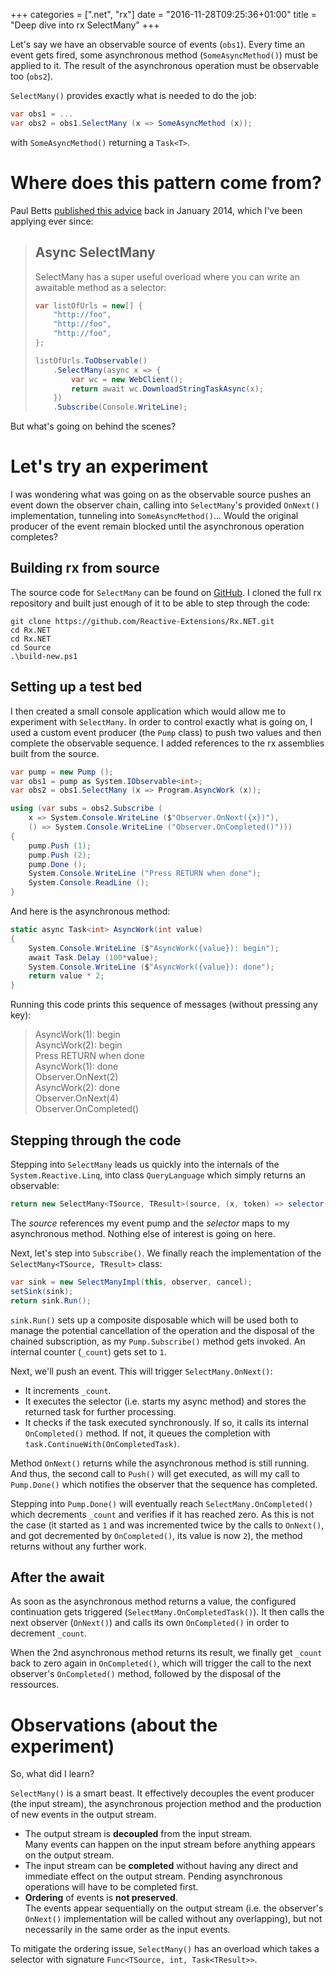 +++
categories = [".net", "rx"]
date = "2016-11-28T09:25:36+01:00"
title = "Deep dive into rx SelectMany"
+++

Let's say we have an observable source of events (`obs1`). Every time an event
gets fired, some asynchronous method (`SomeAsyncMethod()`) must be applied to it.
The result of the asynchronous operation must be observable too (`obs2`).

`SelectMany()` provides exactly what is needed to do the job:

```c#
var obs1 = ...
var obs2 = obs1.SelectMany (x => SomeAsyncMethod (x));
```

with `SomeAsyncMethod()` returning a `Task<T>`.

# Where does this pattern come from?

Paul Betts [published this advice](http://log.paulbetts.org/rx-and-await-some-notes/)
back in January 2014, which I've been applying ever since:

> ## Async SelectMany
> 
> SelectMany has a super useful overload where you can write an awaitable method as a selector:
> ```c#
> var listOfUrls = new[] {  
>     "http://foo",
>     "http://foo",
>     "http://foo",
> };
> 
> listOfUrls.ToObservable()  
>     .SelectMany(async x => {
>         var wc = new WebClient();
>         return await wc.DownloadStringTaskAsync(x);
>     })
>     .Subscribe(Console.WriteLine);
> ```

But what's going on behind the scenes?

# Let's try an experiment

I was wondering what was going on as the observable source pushes an event
down the observer chain, calling into `SelectMany`'s provided `OnNext()`
implementation, tunneling into `SomeAsyncMethod()`... Would the original
producer of the event remain blocked until the asynchronous operation
completes?

## Building rx from source

The source code for `SelectMany` can be found on [GitHub](https://github.com/Reactive-Extensions/Rx.NET/tree/master/Rx.NET/Source).
I cloned the full rx repository and built just enough of it to be able
to step through the code:

```
git clone https://github.com/Reactive-Extensions/Rx.NET.git
cd Rx.NET
cd Rx.NET
cd Source
.\build-new.ps1
```

## Setting up a test bed

I then created a small console application which would allow me to
experiment with `SelectMany`. In order to control exactly what is going
on, I used a custom event producer (the `Pump` class) to push two values
and then complete the observable sequence. I added references to the rx
assemblies built from the source.

```c#
var pump = new Pump ();
var obs1 = pump as System.IObservable<int>;
var obs2 = obs1.SelectMany (x => Program.AsyncWork (x));

using (var subs = obs2.Subscribe (
    x => System.Console.WriteLine ($"Observer.OnNext({x})"),
    () => System.Console.WriteLine ("Observer.OnCompleted()")))
{
    pump.Push (1);
    pump.Push (2);
    pump.Done ();
    System.Console.WriteLine ("Press RETURN when done");
    System.Console.ReadLine ();
}
```

And here is the asynchronous method:

```c#
static async Task<int> AsyncWork(int value)
{
    System.Console.WriteLine ($"AsyncWork({value}): begin");
    await Task.Delay (100*value);
    System.Console.WriteLine ($"AsyncWork({value}): done");
    return value * 2;
}
```

Running this code prints this sequence of messages (without pressing
any key):

> AsyncWork(1): begin  
> AsyncWork(2): begin  
> Press RETURN when done  
> AsyncWork(1): done  
> Observer.OnNext(2)  
> AsyncWork(2): done  
> Observer.OnNext(4)  
> Observer.OnCompleted()  

## Stepping through the code

Stepping into `SelectMany` leads us quickly into the internals of the
`System.Reactive.Linq`, into class `QueryLanguage` which simply returns
an observable:

```c#
return new SelectMany<TSource, TResult>(source, (x, token) => selector(x));
```

The _source_ references my event pump and the _selector_ maps to my
asynchronous method. Nothing else of interest is going on here.

Next, let's step into `Subscribe()`. We finally reach the implementation
of the `SelectMany<TSource, TResult>` class:

```c#
var sink = new SelectManyImpl(this, observer, cancel);
setSink(sink);
return sink.Run();
```

`sink.Run()` sets up a composite disposable which will be used both
to manage the potential cancellation of the operation and the disposal
of the chained subscription, as my `Pump.Subscribe()` method gets invoked.
An internal counter (`_count`) gets set to `1`.

Next, we'll push an event. This will trigger `SelectMany.OnNext()`:

* It increments `_count`.
* It executes the selector (i.e. starts my async method) and stores
  the returned task for further processing.
* It checks if the task executed synchronously. If so, it calls its
  internal `OnCompleted()` method. If not, it queues the completion
  with `task.ContinueWith(OnCompletedTask)`.

Method `OnNext()` returns while the asynchronous method is still
running. And thus, the second call to `Push()` will get executed,
as will my call to `Pump.Done()` which notifies the observer that
the sequence has completed.

Stepping into `Pump.Done()` will eventually reach `SelectMany.OnCompleted()`
which decrements `_count` and verifies if it has reached zero. As this
is not the case (it started as `1` and was incremented twice by the
calls to `OnNext()`, and got decremented by `OnCompleted()`, its value
is now `2`), the method returns without any further work.

## After the await

As soon as the asynchronous method returns a value, the configured
continuation gets triggered (`SelectMany.OnCompletedTask()`). It
then calls the next observer (`OnNext()`) and calls its own `OnCompleted()`
in order to decrement `_count`.

When the 2nd asynchronous method returns its result, we finally get
`_count` back to zero again in `OnCompleted()`, which will trigger
the call to the next observer's `OnCompleted()` method, followed
by the disposal of the ressources.

# Observations (about the experiment)

So, what did I learn?

`SelectMany()` is a smart beast. It effectively decouples the event
producer (the input stream), the asynchronous projection method and
the production of new events in the output stream.

* The output stream is **decoupled** from the input stream.  
  Many events can happen on the input stream before anything appears
  on the output stream.
* The input stream can be **completed** without having any direct and
  immediate effect on the output stream. Pending asynchronous
  operations will have to be completed first.
* **Ordering** of events is **not preserved**.  
  The events appear
  sequentially on the output stream (i.e. the observer's `OnNext()`
  implementation will be called without any overlapping), but not
  necessarily in the same order as the input events.

To mitigate the ordering issue, `SelectMany()` has an overload which
takes a selector with signature `Func<TSource, int, Task<TResult>>`.
